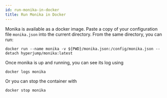 ```yaml
---
id: run-monika-in-docker
title: Run Monika in Docker
---
```


Monika is available as a docker image. Paste a copy of your configuration file `monika.json` into the current directory.
From the same directory, you can run:

```
docker run --name monika -v ${PWD}/monika.json:/config/monika.json --detach hyperjump/monika:latest
```

Once monika is up and running, you can see its log using

```
docker logs monika
```

Or you can stop the container with

```
docker stop monika
```
